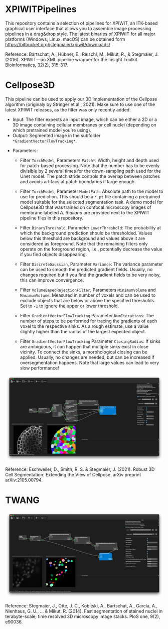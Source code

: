 # XPIWITPipelines
This repository contains a selection of pipelines for XPIWIT, an ITK-based graphical user interface that allows you to assemble image processing pipelines in a drag&drop style. The latest binaries of XPIWIT for all major platforms (Windows, Linux, macOS) can be obtained form https://bitbucket.org/jstegmaier/xpiwit/downloads/ .

Reference: Bartschat, A., Hübner, E., Reischl, M., Mikut, R., & Stegmaier, J. (2016). XPIWIT—an XML pipeline wrapper for the Insight Toolkit. Bioinformatics, 32(2), 315-317.

# Cellpose3D

This pipeline can be used to apply our 3D implementation of the Cellpose algorithm (originaly by Stringer et al., 2021). Make sure to use one of the latest XPIWIT releases, as the filter was only recently added. 

- Input: The filter expects an input image, which can be either a 2D or a 3D image containing cellular membranes or cell nuclei (depending on which pretrained model you're using).
- Output: Segmented image in the subfolder `*GradientVectorFlowTracking*`.
* Parameters:
  * Filter `TorchModel`, Parameters `Patch*`: Width, height and depth used for patch-based processing. Note that the number has to be evenly divisible by 2 several times for the down-sampling path used for the Unet model. The patch stride controls the overlap between patches and avoids artifacs at patch boundaries if large enough.
  * Filter `TorchModel`, Parameter `ModelPath`: Absolute path to the model to use for prediction. This should be a `*.pt` file containing a pretrained model suitable for the selected segmentation task. A demo model for Cellpose3D that was trained on confocal microscopy images of membrane labeled *A. thaliana* are provided next to the XPIWIT pipeline files in this repository.
  * Filter `BinaryThreshold`, Parameter `LowerThreshold`: The probability at which the background prediction should be thresholded. Values below this threshold are background and values above it are considered as foreground. Note that the remaining filters only operate on the foreground region, i.e., potentially decrease the value if you find objects disappearing. 

  * Filter `DiscreteGaussian`, Parameter `Variance`: The variance parameter can be used to smooth the predicted gradient fields. Usually, no changes required but if you find the gradient fields to be very noisy, this can improve convergence.

  * Filter `VolumeBasedRejectionFilter`, Parameters `MinimumVolume` and `MaximumVolume`: Measured in number of voxels and can be used to exclude objects that are below or above the specified thresholds. Set to `-1` to ignore the upper or lower threshold.

  * Filter `GradientVectorFlowTracking` Parameter `NumIterations`: The number of steps to be performed for tracing the gradients of each voxel to the respective sinks. As a rough estimate, use a value slightly higher than the radius of the largest expected object. 

  * Filter `GradientVectorFlowTracking` Parameter `ClosingRadius`: If sinks are ambiguous, it can happen that multiple sinks exist in close vicinity. To connect the sinks, a morphological closing can be applied. Usually, no changes are needed, but can be increased if oversegmentation happens. Note that large values can lead to very slow performance!

![Cellpose3D Pipeline](Data/Screenshots/Cellpose3D.png "Overview of the cellpose 3D approach.")

Reference: Eschweiler, D., Smith, R. S. & Stegmaier, J. (2021). Robust 3D Cell Segmentation: Extending the View of Cellpose. arXiv preprint arXiv:2105.00794.

# TWANG

![TWANG Pipeline](Data/Screenshots/TWANG.png "Overview of the TWANG segmentation approach.")

Reference: Stegmaier, J., Otte, J. C., Kobitski, A., Bartschat, A., Garcia, A., Nienhaus, G. U., ... & Mikut, R. (2014). Fast segmentation of stained nuclei in terabyte-scale, time resolved 3D microscopy image stacks. PloS one, 9(2), e90036.
